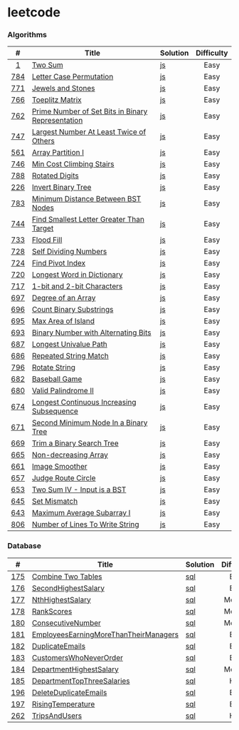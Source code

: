 # leetcode

### Algorithms

|  #  | Title | Solution | Difficulty |
| :-: | ----- | -------- | :--------: |
| [1](https://leetcode.com/problems/two-sum/) | [Two Sum](https://leetcode.com/problems/two-sum/) | [js](./Algorithms/js/TwoSum/TwoSum.js) | Easy |
| [784](https://leetcode.com/problems/letter-case-permutation/) | [Letter Case Permutation](https://leetcode.com/problems/letter-case-permutation/) | [js](./Algorithms/js/LetterCasePermutation/LetterCasePermutation.js) | Easy |
| [771](https://leetcode.com/problems/jewels-and-stones/) | [Jewels and Stones](https://leetcode.com/problems/jewels-and-stones/) | [js](./Algorithms/js/JewelsAndStones/JewelsAndStones.js) | Easy |
| [766](https://leetcode.com/problems/toeplitz-matrix/) | [Toeplitz Matrix](https://leetcode.com/problems/toeplitz-matrix/) | [js](./Algorithms/js/ToeplitzMatrix/ToeplitzMatrix.js) | Easy |
| [762](https://leetcode.com/problems/prime-number-of-set-bits-in-binary-representation/) | [Prime Number of Set Bits in Binary Representation](https://leetcode.com/problems/prime-number-of-set-bits-in-binary-representation/) | [js](./Algorithms/js/PrimeNumberOfSetBitsInBinaryRepresentation/PrimeNumberOfSetBitsInBinaryRepresentation.js) | Easy |
| [747](https://leetcode.com/problems/largest-number-at-least-twice-of-others/) | [Largest Number At Least Twice of Others](https://leetcode.com/problems/largest-number-at-least-twice-of-others/) | [js](./Algorithms/js/LargestNumberAtLeastTwiceOfOthers/LargestNumberAtLeastTwiceOfOthers.js) | Easy |
| [561](https://leetcode.com/problems/array-partition-i/) | [Array Partition I](https://leetcode.com/problems/array-partition-i/) | [js](./Algorithms/js/ArrayPartitionI) | Easy |
| [746](https://leetcode.com/problems/min-cost-climbing-stairs/) | [Min Cost Climbing Stairs](https://leetcode.com/problems/min-cost-climbing-stairs/) | [js](./Algorithms/js/MinCostClimbingStairs/MinCostClimbingStairs.js) | Easy |
| [788](https://leetcode.com/problems/rotated-digits/) | [Rotated Digits](https://leetcode.com/problems/rotated-digits/) | [js](./Algorithms/js/RotatedDigits/RotatedDigits.js) | Easy |
| [226](https://leetcode.com/problems/invert-binary-tree/) | [Invert Binary Tree](https://leetcode.com/problems/invert-binary-tree/) | [js](./Algorithms/js/InvertBinaryTree/InvertBinaryTree.js) | Easy |
| [783](https://leetcode.com/problems/minimum-distance-between-bst-nodes/) | [Minimum Distance Between BST Nodes](https://leetcode.com/problems/minimum-distance-between-bst-nodes/) | [js](./Algorithms/js/MinimumDistanceBetweenBSTNodes/MinimumDistanceBetweenBSTNodes.js) | Easy |
| [744](https://leetcode.com/problems/find-smallest-letter-greater-than-target/) | [Find Smallest Letter Greater Than Target](https://leetcode.com/problems/find-smallest-letter-greater-than-target/) | [js](./Algorithms/js/FindSmallestLetterGreaterThanTarget) | Easy |
| [733](https://leetcode.com/problems/flood-fill/) | [Flood Fill](https://leetcode.com/problems/flood-fill/) | [js](./Algorithms/js/FloodFill/FloodFill.js) | Easy |
| [728](https://leetcode.com/problems/self-dividing-numbers/) | [Self Dividing Numbers](https://leetcode.com/problems/self-dividing-numbers/) | [js](./Algorithms/js/SelfDividingNumbers/SelfDividingNumbers.js) | Easy |
| [724](https://leetcode.com/problems/find-pivot-index/) | [Find Pivot Index](https://leetcode.com/problems/find-pivot-index/) | [js](./Algorithms/js/FindPivotIndex/FindPivotIndex.js) | Easy |
| [720](https://leetcode.com/problems/longest-word-in-dictionary/) | [Longest Word in Dictionary](https://leetcode.com/problems/longest-word-in-dictionary/) | [js](./Algorithms/js/LongestWordInDictionary/LongestWordInDictionary.js) | Easy |
| [717](https://leetcode.com/problems/1-bit-and-2-bit-characters/) | [1-bit and 2-bit Characters](https://leetcode.com/problems/1-bit-and-2-bit-characters/) | [js](./Algorithms/js/OneBitAndTwoBitCharacters/OneBitAndTwoBitCharacters.js) | Easy |
| [697](https://leetcode.com/problems/degree-of-an-array/) | [Degree of an Array](https://leetcode.com/problems/degree-of-an-array/) | [js](./Algorithms/js/DegreeOfAnArray/DegreeOfAnArray.js) | Easy |
| [696](https://leetcode.com/problems/count-binary-substrings/) | [Count Binary Substrings](https://leetcode.com/problems/count-binary-substrings/) | [js](./Algorithms/js/CountBinarySubstrings/CountBinarySubstrings.js) | Easy |
| [695](https://leetcode.com/problems/max-area-of-island/) | [Max Area of Island](https://leetcode.com/problems/max-area-of-island/) | [js](./Algorithms/js/MaxAreaOfIsland/MaxAreaOfIsland.js) | Easy |
| [693](https://leetcode.com/problems/binary-number-with-alternating-bits/) | [Binary Number with Alternating Bits](https://leetcode.com/problems/binary-number-with-alternating-bits/) | [js](./Algorithms/js/BinaryNumberWithAlternatingBits/BinaryNumberWithAlternatingBits.js) | Easy |
| [687](https://leetcode.com/problems/longest-univalue-path/) | [Longest Univalue Path](https://leetcode.com/problems/longest-univalue-path/) | [js](./Algorithms/js/LongestUnivaluePath/LongestUnivaluePath.js) | Easy |
| [686](https://leetcode.com/problems/repeated-string-match/) | [Repeated String Match](https://leetcode.com/problems/repeated-string-match/) | [js](./Algorithms/js/RepeatedStringMatch/RepeatedStringMatch.js) | Easy |
| [796](https://leetcode.com/problems/rotate-string/) | [Rotate String](https://leetcode.com/problems/rotate-string/) | [js](./Algorithms/js/RotateString/RotateString.js) | Easy |
| [682](https://leetcode.com/problems/baseball-game/) | [Baseball Game](https://leetcode.com/problems/baseball-game/) | [js](./Algorithms/js/BaseballGame/BaseballGame.js) | Easy |
| [680](https://leetcode.com/problems/valid-palindrome-ii/) | [Valid Palindrome II](https://leetcode.com/problems/valid-palindrome-ii/) | [js](./Algorithms/js/ValidPalindromeII/ValidPalindromeII.js) | Easy |
| [674](https://leetcode.com/problems/longest-continuous-increasing-subsequence/) | [Longest Continuous Increasing Subsequence](https://leetcode.com/problems/longest-continuous-increasing-subsequence/) | [js](./Algorithms/js/LongestContinuousIncreasingSubsequence/LongestContinuousIncreasingSubsequence/LongestContinuousIncreasingSubsequence.js) | Easy |
| [671](https://leetcode.com/problems/second-minimum-node-in-a-binary-tree/) | [Second Minimum Node In a Binary Tree](https://leetcode.com/problems/second-minimum-node-in-a-binary-tree/) | [js](./Algorithms/js/SecondMinimumNodeInABinaryTree/SecondMinimumABinaryTree.js) | Easy |
| [669](https://leetcode.com/problems/trim-a-binary-search-tree/) | [Trim a Binary Search Tree](https://leetcode.com/problems/trim-a-binary-search-tree/) | [js](./Algorithms/js/TrimABinarySearchTree/TrimABinarySearchTree.js) | Easy |
| [665](https://leetcode.com/problems/non-decreasing-array/) | [Non-decreasing Array](https://leetcode.com/problems/non-decreasing-array/) | [js](./NondecreasingArray/NondecreasingArray.js) | Easy |
| [661](https://leetcode.com/problems/image-smoother/) | [Image Smoother](https://leetcode.com/problems/image-smoother/) | [js](./Algorithms/js/ImageSmoother/ImageSmoother.js) | Easy |
| [657](https://leetcode.com/problems/judge-route-circle/) | [Judge Route Circle](https://leetcode.com/problems/judge-route-circle/) | [js](./Algorithms/js/JudgeRouteCircle/JudgeRouteCircle.js) | Easy |
| [653](https://leetcode.com/problems/two-sum-iv-input-is-a-bst/) | [Two Sum IV - Input is a BST](https://leetcode.com/problems/two-sum-iv-input-is-a-bst/) | [js](./Algorithms/js/TwoSumIVInputIsABST/TwoSumIVInputIsABST.js) | Easy |
| [645](https://leetcode.com/problems/set-mismatch/) | [Set Mismatch](https://leetcode.com/problems/set-mismatch/) | [js](./Algorithms/js/SetMismatch/SetMismatch.js) | Easy |
| [643](https://leetcode.com/problems/maximum-average-subarray-i/) | [Maximum Average Subarray I](https://leetcode.com/problems/maximum-average-subarray-i/) | [js](./Algorithms/js/MaximumAverageSubarrayI/MaximumAverageSubarrayI.js) | Easy |
| [806](https://leetcode.com/problems/number-of-lines-to-write-string/) | [Number of Lines To Write String](https://leetcode.com/problems/number-of-lines-to-write-string/) | [js](./Algorithms/js/NumberOfLinesToWriteString/NumberOfLinesToWriteString.js) | Easy |

### Database

|  #  | Title | Solution | Difficulty |
| :-: | ----- | -------- | :--------: |
| [175](https://leetcode-cn.com/classic/problems/combine-two-tables/) | [Combine Two Tables](https://leetcode-cn.com/classic/problems/combine-two-tables/) | [sql](./Database/CombineTwoTables/CombineTwoTables.sql) | Easy |
| [176](https://leetcode-cn.com/problems/second-highest-salary/) | [SecondHighestSalary](https://leetcode-cn.com/problems/second-highest-salary/) | [sql](./Database/SecondHighestSalary/SecondHighestSalary.sql) | Easy |
| [177](https://leetcode-cn.com/problems/nth-highest-salary/) | [NthHighestSalary](https://leetcode-cn.com/problems/nth-highest-salary/) | [sql](./Database/SecondHighestSalary/SecondHighestSalary.sql) | Medium |
| [178](https://leetcode-cn.com/problems/rank-scores/) | [RankScores](https://leetcode-cn.com/problems/rank-scores/) | [sql](./Database/RankScores/RankScores.sql) | Medium |
| [180](https://leetcode-cn.com/problems/consecutive-numbers/) | [ConsecutiveNumber](https://leetcode-cn.com/problems/consecutive-numbers/) | [sql](./Database/ConsecutiveNumbers/ConsecutiveNumbers.sql) | Medium |
| [181](https://leetcode-cn.com/problems/employees-earning-more-than-their-managers/submissions/) | [EmployeesEarningMoreThanTheirManagers](https://leetcode-cn.com/problems/employees-earning-more-than-their-managers/submissions/) | [sql](./Database/EmployeesEarningMoreThanTheirManagers/EmployeesEarningMoreThanTheirManagers.sql) | Easy |
| [182](https://leetcode-cn.com/problems/duplicate-emails/) | [DuplicateEmails](https://leetcode-cn.com/problems/duplicate-emails/) | [sql](./Database/DuplicateEmails/DuplicateEmails.sql) | Easy |
| [183](https://leetcode-cn.com/problems/customers-who-never-order/) | [CustomersWhoNeverOrder](https://leetcode-cn.com/problems/customers-who-never-order/) | [sql](./Database/CustomersWhoNeverOrder/CustomersWhoNeverOrder.sql) | Easy |
| [184](https://leetcode-cn.com/problems/department-highest-salary/) | [DepartmentHighestSalary](https://leetcode-cn.com/problems/department-highest-salary/) | [sql](./Database/DepartmentHighestSalary/DepartmentHighestSalary.sql) | Medium | 
| [185](https://leetcode-cn.com/problems/department-top-three-salaries/) | [DepartmentTopThreeSalaries](https://leetcode-cn.com/problems/department-top-three-salaries/) | [sql](./Database/DepartmentTopThreeSalaries/DepartmentTopThreeSalaries.sql) | Hard |
| [196](https://leetcode-cn.com/problems/delete-duplicate-emails/) | [DeleteDuplicateEmails](https://leetcode-cn.com/problems/delete-duplicate-emails/) | [sql](./Database/DeleteDuplicateEmails/DeleteDuplicateEmails.sql) | Easy |
| [197](https://leetcode-cn.com/problems/rising-temperature/) | [RisingTemperature](https://leetcode-cn.com/problems/rising-temperature/) | [sql](./Database/RisingTemperature/RisingTemperature.sql) | Easy |
| [262](https://leetcode-cn.com/problems/trips-and-users/) | [TripsAndUsers](https://leetcode-cn.com/problems/trips-and-users/) | [sql](./Database/TripsAndUsers/TripsAndUsers.sql) | Hard |
